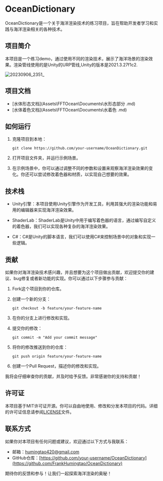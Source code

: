 # OceanDictionary

OceanDictionary是一个关于海洋渲染技术的练习项目，旨在帮助开发者学习和实践与海洋渲染相关的各种技术。

## 项目简介

本项目是一个练习demo，通过使用不同的渲染技术，展示了海洋场景的渲染效果。渲染管线使用的是Unity的URP管线,Unity的版本是2021.3.27f1c2.

![20230906_2351_](https://huspicgo.oss-cn-guangzhou.aliyuncs.com/img/20230906_2351_.png)

## 项目文档

- [水体形态文档](Assets\FFTOcean\Documents\水形态部分 .md)
- [水体着色文档](Assets\FFTOcean\Documents\水着色 .md)

## 如何运行

1. 克隆项目到本地：

   ```
   git clone https://github.com/your-username/OceanDictionary.git
   ```

2. 打开项目文件夹，并运行示例场景。

3. 在示例场景中，你可以通过调整不同的参数和设置来观察海洋渲染效果的变化。你还可以尝试修改着色器和材质，以实现自己想要的效果。

## 技术栈

- Unity引擎：本项目使用Unity引擎作为开发工具，利用其强大的渲染功能和易用的编辑器来实现海洋渲染效果。

- ShaderLab：ShaderLab是Unity中用于编写着色器的语言，通过编写自定义的着色器，我们可以实现各种复杂的海洋渲染效果。

- C#：C#是Unity的脚本语言，我们可以使用C#来控制场景中的对象和实现一些逻辑。

## 贡献

如果你对海洋渲染技术感兴趣，并且想要为这个项目做出贡献，欢迎提交你的建议、bug修复或者新功能的实现。你可以通过以下步骤参与贡献：

1. Fork这个项目到你的仓库。

2. 创建一个新的分支：

   ```
   git checkout -b feature/your-feature-name
   ```

3. 在你的分支上进行修改和实现。

4. 提交你的修改：

   ```
   git commit -m "Add your commit message"
   ```

5. 将你的修改推送到你的仓库：

   ```
   git push origin feature/your-feature-name
   ```

6. 创建一个Pull Request，描述你的修改和实现。

我将会仔细审查你的贡献，并及时给予反馈。非常感谢你的支持和贡献！

## 许可证

本项目基于MIT许可证开源。你可以自由地使用、修改和分发本项目的代码。详细的许可证信息请参阅[LICENSE](LICENSE)文件。

## 联系方式

如果你对本项目有任何问题或建议，欢迎通过以下方式与我联系：

- 邮箱：humingtao420@gmail.com
- GitHub仓库：[https://github.com/your-username/OceanDictionary](https://github.com/FrankHumingtao/OceanDictionary)

期待你的反馈和参与！让我们一起探索海洋渲染的奥秘！
